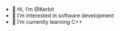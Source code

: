 - 👋 Hi, I’m @Kerbit
- 👀 I’m interested in software development
- 🌱 I’m currently learning C++

<!---
Kerbit/Kerbit is a ✨ special ✨ repository because its `README.md` (this file) appears on your GitHub profile.
You can click the Preview link to take a look at your changes.
--->
